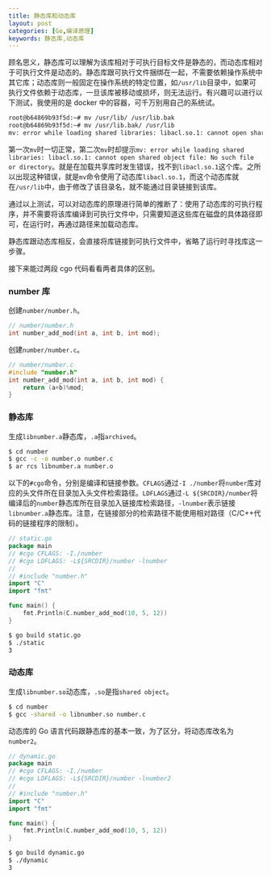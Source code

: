 ```yaml
---
title: 静态库和动态库
layout: post
categories: [Go,编译原理]
keywords: 静态库,动态库
---
```


顾名思义，静态库可以理解为该库相对于可执行目标文件是静态的，而动态库相对于可执行文件是动态的。静态库跟可执行文件捆绑在一起，不需要依赖操作系统中其它库；动态库则一般固定在操作系统的特定位置，如`/usr/lib`目录中，如果可执行文件依赖于动态库，一旦该库被移动或损坏，则无法运行。有兴趣可以进行以下测试，我使用的是 docker 中的容器，可千万别用自己的系统试。

```bash
root@b64869b93f5d:~# mv /usr/lib/ /usr/lib.bak
root@b64869b93f5d:~# mv /usr/lib.bak/ /usr/lib
mv: error while loading shared libraries: libacl.so.1: cannot open shared object file: No such file or directory
```

第一次`mv`时一切正常，第二次`mv`时却提示`mv: error while loading shared libraries: libacl.so.1: cannot open shared object file: No such file or directory`。就是在加载共享库时发生错误，找不到`libacl.so.1`这个库。之所以出现这种错误，就是`mv`命令使用了动态库`libacl.so.1`，而这个动态库就在`/usr/lib`中，由于修改了该目录名，就不能通过目录链接到该库。

通过以上测试，可以对动态库的原理进行简单的推断了：使用了动态库的可执行程序，并不需要将该库编译到可执行文件中，只需要知道这些库在磁盘的具体路径即可，在运行时，再通过路径来加载动态库。

静态库跟动态库相反，会直接将库链接到可执行文件中，省略了运行时寻找库这一步骤。

接下来能过两段 cgo 代码看看两者具体的区别。

### number 库

创建`number/number.h`。

```c
// number/number.h
int number_add_mod(int a, int b, int mod);
```

创建`number/number.c`。

```c
// number/number.c
#include "number.h"
int number_add_mod(int a, int b, int mod) {
    return (a+b)%mod;
}
```

### 静态库

生成`libnumber.a`静态库，`.a`指`archived`。

```bash
$ cd number
$ gcc -c -o number.o number.c
$ ar rcs libnumber.a number.o
```

以下的`#cgo`命令，分别是编译和链接参数。`CFLAGS`通过`-I ./number`将`number`库对应的头文件所在目录加入头文件检索路径。`LDFLAGS`通过`-L ${SRCDIR}/number`将编译后的`number`静态库所在目录加入链接库检索路径，`-lnumber`表示链接`libnumber.a`静态库。注意，在链接部分的检索路径不能使用相对路径（C/C++代码的链接程序的限制）。

```go
// static.go
package main
// #cgo CFLAGS: -I./number
// #cgo LDFLAGS: -L${SRCDIR}/number -lnumber
//
// #include "number.h"
import "C"
import "fmt"

func main() {
    fmt.Println(C.number_add_mod(10, 5, 12))
}
```

```bash
$ go build static.go
$ ./static
3
```

### 动态库

生成`libnumber.so`动态库，`.so`是指`shared object`。

```bash
$ cd number
$ gcc -shared -o libnumber.so number.c
```

动态库的 Go 语言代码跟静态库的基本一致，为了区分，将动态库改名为`number2`。

```go
// dynamic.go
package main
// #cgo CFLAGS: -I./number
// #cgo LDFLAGS: -L${SRCDIR}/number -lnumber2
//
// #include "number.h"
import "C"
import "fmt"

func main() {
    fmt.Println(C.number_add_mod(10, 5, 12))
}
```

```bash
$ go build dynamic.go
$ ./dynamic
3
```